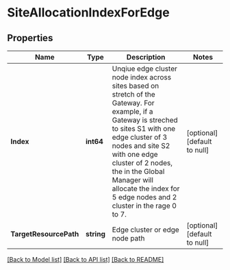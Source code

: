 # SiteAllocationIndexForEdge

## Properties
Name | Type | Description | Notes
------------ | ------------- | ------------- | -------------
**Index** | **int64** | Unqiue edge cluster node index across sites based on stretch of the Gateway. For example, if a Gateway is streched to sites S1 with one edge cluster of 3 nodes and site S2 with one edge cluster of 2 nodes, the in the Global Manager will allocate the index for 5 edge nodes and 2 cluster in the rage 0 to 7.  | [optional] [default to null]
**TargetResourcePath** | **string** | Edge cluster or edge node path | [optional] [default to null]

[[Back to Model list]](../README.md#documentation-for-models) [[Back to API list]](../README.md#documentation-for-api-endpoints) [[Back to README]](../README.md)

